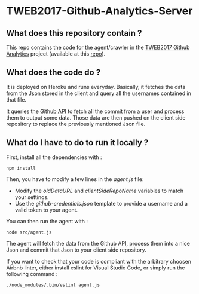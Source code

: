 # TWEB2017-Github-Analytics-Server

## What does this repository contain ?
This repo contains the code for the agent/crawler in the 
[TWEB2017 Github Analytics](https://rhod3.github.io/TWEB2017-Github-Analytics/ "TWEB2017 Github Analytics") project (available at this [repo](https://github.com/Rhod3/TWEB2017-Github-Analytics)).

## What does the code do ?
It is deployed on Heroku and runs everyday. Basically, it fetches the data from the [Json](https://github.com/Rhod3/TWEB2017-Github-Analytics/blob/master/docs/data/data.json) stored in the client and query all the usernames contained in that file.

It queries the [Github API](https://developer.github.com/v3/) to fetch all the commit from a user and process them to output some data. Those data are then pushed on the client side repository to replace the previously mentioned Json file.

## What do I have to do to run it locally ?
First, install all the dependencies with :
```
npm install
```
Then, you have to modify a few lines in the *agent.js* file:
* Modify the *oldDataURL* and *clientSideRepoName* variables to match your settings.
* Use the *github-credentials.json* template to provide a username and a valid token to your agent.

You can then run the agent with :
```
node src/agent.js
```
The agent will fetch the data from the Github API, process them into a nice Json and commit that Json to your client side repository.

If you want to check that your code is compliant with the arbitrary choosen Airbnb linter, either install eslint for Visual Studio Code, or simply run the following command :
```
./node_modules/.bin/eslint agent.js
```